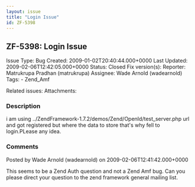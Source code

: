 ```yaml
---
layout: issue
title: "Login Issue"
id: ZF-5398
---
```


ZF-5398: Login Issue
--------------------

 Issue Type: Bug Created: 2009-01-02T20:40:44.000+0000 Last Updated: 2009-02-06T12:42:05.000+0000 Status: Closed Fix version(s): 
 Reporter:  Matrukrupa Pradhan (matrukrupa)  Assignee:  Wade Arnold (wadearnold)  Tags: - Zend\_Amf
 
 Related issues: 
 Attachments: 
### Description

i am using ../ZendFramework-1.7.2/demos/Zend/OpenId/test\_server.php url and got registered but where the data to store that's why fell to login.PLease any idea.

 

 

### Comments

Posted by Wade Arnold (wadearnold) on 2009-02-06T12:41:42.000+0000

This seems to be a Zend Auth question and not a Zend Amf bug. Can you please direct your question to the zend framework general mailing list.

 

 